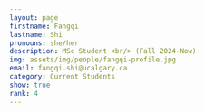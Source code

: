 ```yaml
---
layout: page
firstname: Fangqi
lastname: Shi
pronouns: she/her
description: MSc Student <br/> (Fall 2024-Now)
img: assets/img/people/fangqi-profile.jpg
email: fangqi.shi@ucalgary.ca
category: Current Students
show: true
rank: 4
---
```

